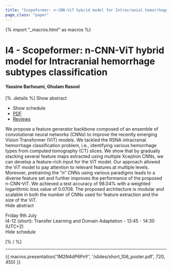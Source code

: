 ```yaml
---
title: "Scopeformer: n-CNN-ViT hybrid model for Intracranial hemorrhage subtypes classification"
page_class: "paper"
---
```


{% import "_macros.html" as macros %}

# I4 - Scopeformer: n-CNN-ViT hybrid model for Intracranial hemorrhage subtypes classification

#### Yassine Barhoumi, Ghulam Rasool

[% .details %]
<a class="toggle_visibility" data-selector=".abstract" data-level="3">Show abstract</a>
- <a class="toggle_visibility" data-selector=".schedule" data-level="3">Show schedule</a>
- <a href="https://openreview.net/pdf?id=M1VznPOV5jV">PDF</a>
- <a href="https://openreview.net/forum?id=M1VznPOV5jV">Reviews</a>

<p>
    <span class="abstract">
        We propose a feature generator backbone composed of an ensemble of convolutional neural networks (CNNs) to improve the recently emerging Vision Transformer (ViT) models. We tackled the RSNA intracranial hemorrhage classification problem, i.e., identifying various hemorrhage  types  from  computed  tomography  (CT)  slices.   We  show  that  by gradually stacking  several  feature  maps  extracted  using  multiple  Xception  CNNs,  we  can develop a  feature-rich  input  for  the  ViT  model.   Our  approach  allowed  the  ViT  model  to  pay attention to relevant features at multiple levels.  Moreover, pretraining the ”n” CNNs using various paradigms leads to a diverse feature set and further improves the performance of the proposed n-CNN-ViT. We achieved a test accuracy of 98.04% with a weighted logarithmic loss value of 0.0708.  The proposed architecture is modular and scalable in both the number of CNNs used for feature extraction and the size of the ViT.
        <br>
        <span class="actions"><a class="toggle_visibility" data-level="2">Hide abstract</a></span>
    </span>
</p>

<p>
    <span class="schedule">
         Friday 9th July<br>I4-12 (short): Transfer Learning and Domain Adaptation - 13:45 - 14:30 (UTC+2)
        <br>
        <span class="actions"><a class="toggle_visibility" data-level="2">Hide schedule</a></span>
    </span>
</p>

[% / %]


---

{{ macros.presentation('1M2N4dP6PnY', '/slides/short_106_poster.pdf', 720, 450) }}
